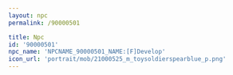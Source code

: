 ```yaml
---
layout: npc
permalink: /90000501

title: Npc
id: '90000501'
npc_name: 'NPCNAME_90000501_NAME:[F]Develop'
icon_url: 'portrait/mob/21000525_m_toysoldierspearblue_p.png'
---
```

